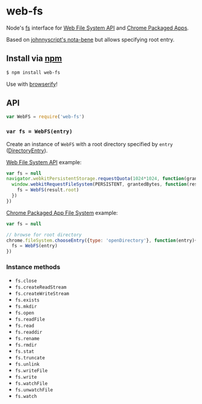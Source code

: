 web-fs
===

Node's [fs](http://nodejs.org/api/fs.html) interface for [Web File System API](https://developer.mozilla.org/en-US/docs/Web/API/FileSystem) and [Chrome Packaged Apps](https://developer.chrome.com/apps/fileSystem). 

Based on [johnnyscript's nota-bene](https://github.com/NHQ/nbfs) but allows specifying root entry.

## Install via [npm](https://npmjs.org/package/web-fs)

```bash
$ npm install web-fs
```

Use with [browserify](http://browserify.org)!

## API

```js
var WebFS = require('web-fs')
```

### `var fs = WebFS(entry)`

Create an instance of `WebFS` with a root directory specified by `entry` ([DirectoryEntry](https://developer.mozilla.org/en-US/docs/Web/API/DirectoryEntry)).

[Web File System API](https://developer.mozilla.org/en-US/docs/Web/API/FileSystem) example:

```js
var fs = null
navigator.webkitPersistentStorage.requestQuota(1024*1024, function(grantedBytes) {
  window.webkitRequestFileSystem(PERSISTENT, grantedBytes, function(result){
    fs = WebFS(result.root)
  })
})
```

[Chrome Packaged App File System](https://developer.chrome.com/apps/fileSystem) example:

```js
var fs = null

// browse for root directory
chrome.fileSystem.chooseEntry({type: 'openDirectory'}, function(entry){
  fs = WebFS(entry)
})
```

### Instance methods

  - `fs.close`
  - `fs.createReadStream`
  - `fs.createWriteStream`
  - `fs.exists`
  - `fs.mkdir`
  - `fs.open`
  - `fs.readFile`
  - `fs.read`
  - `fs.readdir`
  - `fs.rename`
  - `fs.rmdir`
  - `fs.stat`
  - `fs.truncate`
  - `fs.unlink`
  - `fs.writeFile`
  - `fs.write`
  - `fs.watchFile`
  - `fs.unwatchFile`
  - `fs.watch`
